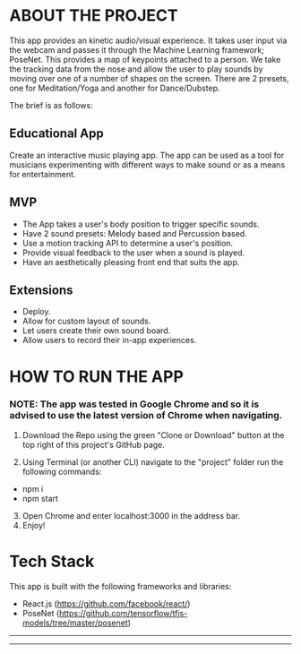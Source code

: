 # ABOUT THE PROJECT
This app provides an kinetic audio/visual experience. It takes user input via the webcam and passes it through the Machine Learning framework; PoseNet. This provides a map of keypoints attached to a person. We take the tracking data from the nose and allow the user to play sounds by moving over one of a number of shapes on the screen. There are 2 presets, one for Meditation/Yoga and another for Dance/Dubstep.

The brief is as follows:

## Educational App
Create an interactive music playing app. The app can be used as a tool for musicians experimenting with different ways to make sound or as a means for entertainment.

## MVP
- The App takes a user's body position to trigger specific sounds.
- Have 2 sound presets: Melody based and Percussion based.
- Use a motion tracking API to determine a user's position.
- Provide visual feedback to the user when a sound is played.
- Have an aesthetically pleasing front end that suits the app.

## Extensions
- Deploy.
- Allow for custom layout of sounds.
- Let users create their own sound board.
- Allow users to record their in-app experiences.

# HOW TO RUN THE APP

### NOTE: The app was tested in Google Chrome and so it is advised to use the latest version of Chrome when navigating.

1. Download the Repo using the green "Clone or Download" button at the top right of this project's GitHub page.

2. Using Terminal (or another CLI) navigate to the "project" folder run the following commands:
  - npm i
  - npm start
3. Open Chrome and enter localhost:3000 in the address bar.
4. Enjoy!

# Tech Stack
This app is built with the following frameworks and libraries:
- React.js (https://github.com/facebook/react/)
- PoseNet (https://github.com/tensorflow/tfjs-models/tree/master/posenet)
---
---
